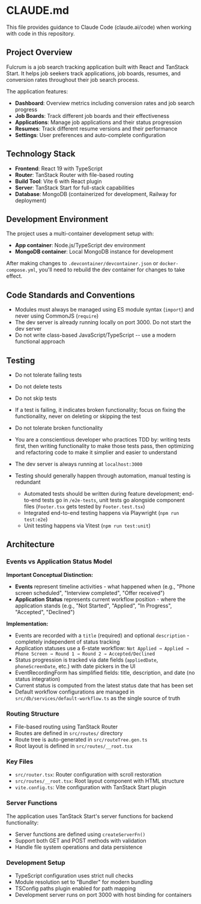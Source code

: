 # CLAUDE.md

This file provides guidance to Claude Code (claude.ai/code) when working with code in this repository.

## Project Overview

Fulcrum is a job search tracking application built with React and TanStack Start. It helps job seekers track applications, job boards, resumes, and conversion rates throughout their job search process.

The application features:

- **Dashboard**: Overview metrics including conversion rates and job search progress
- **Job Boards**: Track different job boards and their effectiveness
- **Applications**: Manage job applications and their status progression
- **Resumes**: Track different resume versions and their performance
- **Settings**: User preferences and auto-complete configuration

## Technology Stack

- **Frontend**: React 19 with TypeScript
- **Router**: TanStack Router with file-based routing
- **Build Tool**: Vite 6 with React plugin
- **Server**: TanStack Start for full-stack capabilities
- **Database**: MongoDB (containerized for development, Railway for deployment)

## Development Environment

The project uses a multi-container development setup with:

- **App container**: Node.js/TypeScript dev environment
- **MongoDB container**: Local MongoDB instance for development

After making changes to `.devcontainer/devcontainer.json` or `docker-compose.yml`, you'll need to rebuild the dev container for changes to take effect.

## Code Standards and Conventions

- Modules must always be managed using ES module syntax (`import`) and never using CommonJS (`require`)
- The dev server is already running locally on port 3000. Do not start the dev server
- Do not write class-based JavaScript/TypeScript -- use a modern functional approach

## Testing

- Do not tolerate failing tests
- Do not delete tests
- Do not skip tests
- If a test is failing, it indicates broken functionality; focus on fixing the functionality, never on deleting or skipping the test
- Do not tolerate broken functionality

- You are a conscientious developer who practices TDD by: writing tests first, then writing functionality to make those tests pass, then optimizing and refactoring code to make it simplier and easier to understand

- The dev server is always running at `localhost:3000`
- Testing should generally happen through automation, manual testing is redundant
  - Automated tests should be written during feature development; end-to-end tests go in `/e2e-tests`, unit tests go alongside component files (`Footer.tsx` gets tested by `Footer.test.tsx`)
  - Integrated end-to-end testing happens via Playwright (`npm run test:e2e`)
  - Unit testing happens via Vitest (`npm run test:unit`)

## Architecture

### Events vs Application Status Model

**Important Conceptual Distinction:**

- **Events** represent timeline activities - what happened when (e.g., "Phone screen scheduled", "Interview completed", "Offer received")
- **Application Status** represents current workflow position - where the application stands (e.g., "Not Started", "Applied", "In Progress", "Accepted", "Declined")

**Implementation:**

- Events are recorded with a `title` (required) and optional `description` - completely independent of status tracking
- Application statuses use a 6-state workflow: `Not Applied → Applied → Phone Screen → Round 1 → Round 2 → Accepted/Declined`
- Status progression is tracked via date fields (`appliedDate`, `phoneScreenDate`, etc.) with date pickers in the UI
- EventRecordingForm has simplified fields: title, description, and date (no status integration)
- Current status is computed from the latest status date that has been set
- Default workflow configurations are managed in `src/db/services/default-workflow.ts` as the single source of truth

### Routing Structure

- File-based routing using TanStack Router
- Routes are defined in `src/routes/` directory
- Route tree is auto-generated in `src/routeTree.gen.ts`
- Root layout is defined in `src/routes/__root.tsx`

### Key Files

- `src/router.tsx`: Router configuration with scroll restoration
- `src/routes/__root.tsx`: Root layout component with HTML structure
- `vite.config.ts`: Vite configuration with TanStack Start plugin

### Server Functions

The application uses TanStack Start's server functions for backend functionality:

- Server functions are defined using `createServerFn()`
- Support both GET and POST methods with validation
- Handle file system operations and data persistence

### Development Setup

- TypeScript configuration uses strict null checks
- Module resolution set to "Bundler" for modern bundling
- TSConfig paths plugin enabled for path mapping
- Development server runs on port 3000 with host binding for containers
